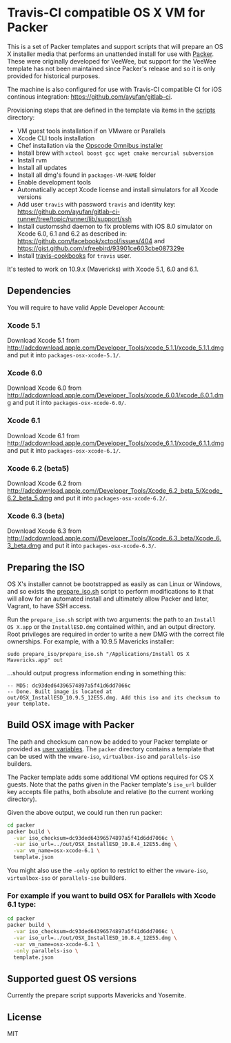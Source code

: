 # Travis-CI compatible OS X VM for Packer

This is a set of Packer templates and support scripts that will prepare an OS X installer media that performs an unattended install for use with [Packer](http://packer.io). These were originally developed for VeeWee, but support for the VeeWee template has not been maintained since Packer's release and so it is only provided for historical purposes.

The machine is also configured for use with Travis-CI compatible CI for iOS continous integration: https://github.com/ayufan/gitlab-ci.

Provisioning steps that are defined in the template via items in the [scripts](https://github.com/ayufan/osx-vm-templates/tree/master/scripts) directory:
- VM guest tools installation if on VMware or Parallels
- Xcode CLI tools installation
- Chef installation via the [Opscode Omnibus installer](http://www.opscode.com/chef/install)
- Install brew with `xctool boost gcc wget cmake mercurial subversion`
- Install rvm
- Install all updates
- Install all dmg's found in `packages-VM-NAME` folder
- Enable development tools
- Automatically accept Xcode license and install simulators for all Xcode versions
- Add user `travis` with password `travis` and identity key: https://github.com/ayufan/gitlab-ci-runner/tree/topic/runner/lib/support/ssh
- Install customsshd daemon to fix problems with iOS 8.0 simulator on Xcode 6.0, 6.1 and 6.2 as described in: https://github.com/facebook/xctool/issues/404 and https://gist.github.com/xfreebird/93901ce603cbe087329e
- Install [travis-cookbooks](https://github.com/ayufan/travis-cookbooks/tree/osx) for `travis` user.

It's tested to work on 10.9.x (Mavericks) with Xcode 5.1, 6.0 and 6.1.

## Dependencies

You will require to have valid Apple Developer Account:

### Xcode 5.1

Download Xcode 5.1 from http://adcdownload.apple.com/Developer_Tools/xcode_5.1.1/xcode_5.1.1.dmg and put it into `packages-osx-xcode-5.1/`.

### Xcode 6.0

Download Xcode 6.0 from http://adcdownload.apple.com/Developer_Tools/xcode_6.0.1/xcode_6.0.1.dmg and put it into `packages-osx-xcode-6.0/`.

### Xcode 6.1

Download Xcode 6.1 from http://adcdownload.apple.com/Developer_Tools/xcode_6.1.1/xcode_6.1.1.dmg and put it into `packages-osx-xcode-6.1/`.

### Xcode 6.2 (beta5)

Download Xcode 6.2 from http://adcdownload.apple.com//Developer_Tools/Xcode_6.2_beta_5/Xcode_6.2_beta_5.dmg and put it into `packages-osx-xcode-6.2/`.

### Xcode 6.3 (beta)

Download Xcode 6.3 from http://adcdownload.apple.com//Developer_Tools/Xcode_6.3_beta/Xcode_6.3_beta.dmg and put it into `packages-osx-xcode-6.3/`.

## Preparing the ISO

OS X's installer cannot be bootstrapped as easily as can Linux or Windows, and so exists the [prepare_iso.sh](https://github.com/timsutton/osx-vm-templates/blob/master/prepare_iso/prepare_iso.sh) script to perform modifications to it that will allow for an automated install and ultimately allow Packer and later, Vagrant, to have SSH access.

Run the `prepare_iso.sh` script with two arguments: the path to an `Install OS X.app` or the `InstallESD.dmg` contained within, and an output directory. Root privileges are required in order to write a new DMG with the correct file ownerships. For example, with a 10.9.5 Mavericks installer:

`sudo prepare_iso/prepare_iso.sh "/Applications/Install OS X Mavericks.app" out`

...should output progress information ending in something this:

```
-- MD5: dc93ded64396574897a5f41d6dd7066c
-- Done. Built image is located at out/OSX_InstallESD_10.9.5_12E55.dmg. Add this iso and its checksum to your template.
```

## Build OSX image with Packer

The path and checksum can now be added to your Packer template or provided as [user variables](http://www.packer.io/docs/templates/user-variables.html). The `packer` directory contains a template that can be used with the `vmware-iso`, `virtualbox-iso` and `parallels-iso` builders.

The Packer template adds some additional VM options required for OS X guests. Note that the paths given in the Packer template's `iso_url` builder key accepts file paths, both absolute and relative (to the current working directory).

Given the above output, we could run then run packer:

```sh
cd packer
packer build \
  -var iso_checksum=dc93ded64396574897a5f41d6dd7066c \
  -var iso_url=../out/OSX_InstallESD_10.8.4_12E55.dmg \
  -var vm_name=osx-xcode-6.1 \
  template.json
```

You might also use the `-only` option to restrict to either the `vmware-iso`, `virtualbox-iso` or `parallels-iso` builders.

### For example if you want to build OSX for Parallels with Xcode 6.1 type:

```sh
cd packer
packer build \
  -var iso_checksum=dc93ded64396574897a5f41d6dd7066c \
  -var iso_url=../out/OSX_InstallESD_10.8.4_12E55.dmg \
  -var vm_name=osx-xcode-6.1 \
  -only parallels-iso \
  template.json
```

## Supported guest OS versions

Currently the prepare script supports Mavericks and Yosemite.

## License

MIT

